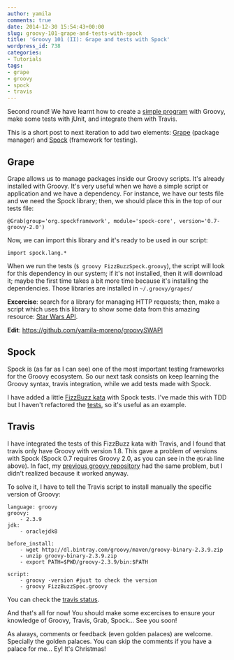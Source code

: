 ```yaml
---
author: yamila
comments: true
date: 2014-12-30 15:54:43+00:00
slug: groovy-101-grape-and-tests-with-spock
title: 'Groovy 101 (II): Grape and tests with Spock'
wordpress_id: 738
categories:
- Tutorials
tags:
- grape
- groovy
- spock
- travis
---
```


Second round! We have learnt how to create a [simple program](http://moduslaborandi.net/groovy-101-groovycalc-with-tests-and-travis-ci-integration/) with Groovy, make some tests with jUnit, and integrate them with Travis.

This is a short post to next iteration to add two elements: [Grape](http://groovy.codehaus.org/Grape) (package manager) and [Spock](http://spock-framework.readthedocs.org/en/latest/) (framework for testing).
<!-- more -->


## Grape


Grape allows us to manage packages inside our Groovy scripts. It's already installed with Groovy. It's very useful when we have a simple script or application and we have a dependency. For instance, we have our tests file and we need the Spock library; then, we should place this in the top of our tests file:


    @Grab(group='org.spockframework', module='spock-core', version='0.7-groovy-2.0')



Now, we can import this library and it's ready to be used in our script:


    import spock.lang.*



When we run the tests (`$ groovy FizzBuzzSpeck.groovy`), the script will look for this dependency in our system; if it's not installed, then it will download it; maybe the first time takes a bit more time because it's installing the dependencies. Those libraries are installed in `~/.groovy/grapes/`

**Excercise**: search for a library for managing HTTP requests; then, make a script which uses this library to show some data from this amazing resource: [Star Wars API](http://swapi.co/).

**Edit**: https://github.com/yamila-moreno/groovySWAPI


## Spock


Spock is (as far as I can see) one of the most important testing frameworks for the Groovy ecosystem. So our next task consists on keep learning the Groovy syntax, travis integration, while we add tests made with Spock.

I have added a little [FizzBuzz kata](https://github.com/yamila-moreno/groovyFizzBuzz) with Spock tests. I've made this with TDD but I haven't refactored the [tests](https://github.com/yamila-moreno/groovyFizzBuzz/blob/master/FizzBuzzSpec.groovy), so it's useful as an example.


## Travis


I have integrated the tests of this FizzBuzz kata with Travis, and I found that travis only have Groovy with version 1.8. This gave a problem of versions with Spock (Spock 0.7 requires Groovy 2.0, as you can see in the `@Grab` line above). In fact, my [previous groovy repository](https://github.com/yamila-moreno/groovyCalc) had the same problem, but I didn't realized because it worked anyway.

To solve it, I have to tell the Travis script to install manually the specific version of Groovy:


    language: groovy
    groovy:
        - 2.3.9
    jdk:
        - oraclejdk8

    before_install:
        - wget http://dl.bintray.com/groovy/maven/groovy-binary-2.3.9.zip
        - unzip groovy-binary-2.3.9.zip
        - export PATH=$PWD/groovy-2.3.9/bin:$PATH

    script:
        - groovy -version #just to check the version
        - groovy FizzBuzzSpec.groovy



You can check the [travis status](https://travis-ci.org/yamila-moreno/groovyFizzBuzz/builds/45460365).

And that's all for now! You should make some excercises to ensure your knowledge of Groovy, Travis, Grab, Spock... See you soon!

As always, comments or feedback (even golden palaces) are welcome. Specially the golden palaces. You can skip the comments if you have a palace for me... Ey! It's Christmas!
